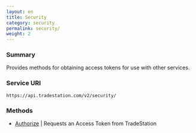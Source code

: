 ```yaml
---
layout: en
title: Security
category: security
permalink: security/
weight: 2
---
```


### Summary

Provides methods for obtaining access tokens for use with other services.

### Service URI

`https://api.tradestation.com/v2/security/`

### Methods

* [Authorize](authorize) | Requests an Access Token from TradeStation